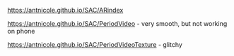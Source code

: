 https://antnicole.github.io/SAC/ARindex

https://antnicole.github.io/SAC/PeriodVideo - very smooth, but not working on phone

https://antnicole.github.io/SAC/PeriodVideoTexture - glitchy

